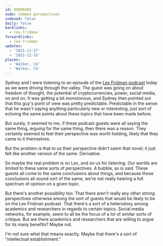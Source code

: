 ```yaml
---
id: 09099204
node: Common perspectives
indexed: false
daily: false
backlinks:
  - lex-fridman
forwardlinks:
  - lex-fridman
updates:
  - '2021-11-27'
  - '2021-12-15'
places:
  - 'Walker, CA'
  - 'Walker, CA'
---
```


Sydney and I were listening to an episode of the [Lex Fridman podcast](lex-fridman.md) today as we were driving through the valley. The guest was going on about freedom of thought, the potential of cryptocurrencies, power, social media, on and on. It was getting a bit monotonous, and Sydney then pointed out that this guy's point of view was pretty predictable. Predictable in the sense that he wasn't saying anything particularly new or interesting, just sort of echoing the same points about these topics that have been made before.

But surely, it seemed to me, if these podcast guests were all saying the same thing, _arguing_ for the same thing, then there was a reason. They certainly seemed to feel their perspective was worth holding, likely that they came to it themselves.

But the problem is that to us their perspective didn't seem that novel; it just felt like another version of the same. Derivative.

So maybe the real problem is on Lex, and on us for listening. _Our_ worlds are limited to these same sorts of perspectives. A bubble, as is said. These guests all come to the same conclusions about things, and because these conclusions all sound sort of the same, we're not really hearing a full spectrum of opinion on a given topic.

But there's another possibility too. That there aren't really any other _strong_ perspectives otherwise among the sort of guests that would be likely to be on the Lex Fridman podcast. That there's a sort of a heterodoxy among academics and researchers in regards to certain topics. Social media networks, for example, seem to all be the focus of a lot of similar sorts of critique. But are there academics and researchers that are willing to argue for its many benefits? Maybe not.

I'm not sure what that means exactly. Maybe that there's a sort of "intellectual establishment."
